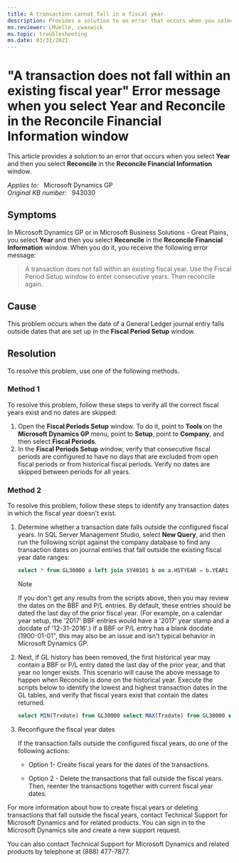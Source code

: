 ```yaml
---
title: A transaction cannot fall in a fiscal year
description: Provides a solution to an error that occurs when you select Year and Reconcile in the Reconcile Financial Information window.
ms.reviewer: LMuelle, cwaswick
ms.topic: troubleshooting
ms.date: 03/31/2021
---
```

# "A transaction does not fall within an existing fiscal year" Error message when you select Year and Reconcile in the Reconcile Financial Information window

This article provides a solution to an error that occurs when you select **Year** and then you select **Reconcile** in the **Reconcile Financial Information** window.

_Applies to:_ &nbsp; Microsoft Dynamics GP  
_Original KB number:_ &nbsp; 943030

## Symptoms

In Microsoft Dynamics GP or in Microsoft Business Solutions - Great Plains, you select **Year** and then you select **Reconcile** in the **Reconcile Financial Information** window. When you do it, you receive the following error message:

> A transaction does not fall within an existing fiscal year. Use the Fiscal Period Setup window to enter consecutive years. Then reconcile again.

## Cause

This problem occurs when the date of a General Ledger journal entry falls outside dates that are set up in the **Fiscal Period Setup** window.

## Resolution

To resolve this problem, use one of the following methods.

### Method 1

To resolve this problem, follow these steps to verify all the correct fiscal years exist and no dates are skipped:

1. Open the **Fiscal Periods Setup** window. To do it, point to **Tools** on the **Microsoft Dynamics GP** menu, point to **Setup**, point to **Company**, and then select **Fiscal Periods**.
2. In the **Fiscal Periods Setup**  window, verify that consecutive fiscal periods are configured to have no days that are excluded from open fiscal periods or from historical fiscal periods. Verify no dates are skipped between periods for all years.

### Method 2

To resolve this problem, follow these steps to identify any transaction dates in which the fiscal year doesn't exist.

1. Determine whether a transaction date falls outside the configured fiscal years. In SQL Server Management Studio, select **New Query**, and then run the following script against the company database to find any transaction dates on journal entries that fall outside the existing fiscal year date ranges:

    ```sql
    select * from GL30000 a left join SY40101 b on a.HSTYEAR = b.YEAR1 where a.TRXDATE not between b.FSTFSCDY and b.LSTFSCDY and a.SOURCDOC not in ('BBF','P/L') select * from GL20000 a left join SY40101 b on a.OPENYEAR = b.YEAR1 where a.TRXDATE not between b.FSTFSCDY and b.LSTFSCDY and a.SOURCDOC not in ('BBF','P/L')
    ```

    > [!NOTE]
    > If you don't get any results from the scripts above, then you may review the dates on the BBF and P/L entries.  By default, these entries should be dated the last day of the prior fiscal year. (For example, on a calendar year setup, the '2017' BBF entries would have a '2017' year stamp and a docdate of '12-31-2016'.)  If a BBF or P/L entry has a blank docdate (1900-01-01", this may also be an issue and isn't typical behavior in Microsoft Dynamics GP.

1. Next, if GL history has been removed, the first historical year may contain a BBF or P/L entry dated the last day of the prior year, and that year no longer exists. This scenario will cause the above message to happen when Reconcile is done on the historical year. Execute the scripts below to identify the lowest and highest transaction dates in the GL tables, and verify that fiscal years exist that contain the dates returned.

    ```sql
    select MIN(Trxdate) from GL30000 select MAX(Trxdate) from GL30000 select MIN(Trxdate) from GL20000 select MAX(Trxdate) from GL20000
    ```

1. Reconfigure the fiscal year dates

    If the transaction falls outside the configured fiscal years, do one of the following actions:

    - Option 1- Create fiscal years for the dates of the transactions.

    - Option 2 - Delete the transactions that fall outside the fiscal years. Then, reenter the transactions together with current fiscal year dates.

For more information about how to create fiscal years or deleting transactions that fall outside the fiscal years, contact Technical Support for Microsoft Dynamics and for related products. You can sign in to the Microsoft Dynamics site and create a new support request.

You can also contact Technical Support for Microsoft Dynamics and related products by telephone at (888) 477-7877.
